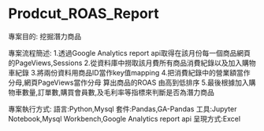 # Prodcut_ROAS_Report
專案目的:
挖掘潛力商品

專案流程簡述:
1.透過Google Analytics report api取得在該月份每一個商品網頁的PageViews,Sessions
2.從資料庫中撈取該月費所有商品消費紀錄以及加入購物車紀錄
3.將兩份資料用商品ID當作key值mapping
4.把消費紀錄中的營業額當作分母,網頁PageViews當作分母 算出商品的ROAS 由高到低排序
5.最後根據加入購物車數量,訂單數,購買會員數,及毛利率等指標來判斷是否為潛力商品

專案執行方式:
語言:Python,Mysql
套件:Pandas,GA-Pandas
工具:Jupyter Notebook,Mysql Workbench,Google Analytics report api
呈現方式:Excel





